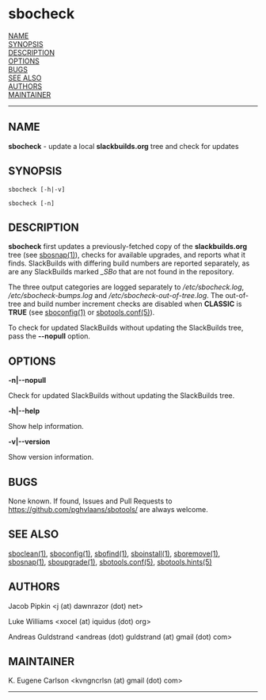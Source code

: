 # sbocheck

[NAME](#name)\
[SYNOPSIS](#synopsis)\
[DESCRIPTION](#description)\
[OPTIONS](#options)\
[BUGS](#bugs)\
[SEE ALSO](#see-also)\
[AUTHORS](#authors)\
[MAINTAINER](#maintainer)

------------------------------------------------------------------------

## NAME

**sbocheck** - update a local **slackbuilds.org** tree and check for
updates

## SYNOPSIS

    sbocheck [-h|-v]

    sbocheck [-n]

## DESCRIPTION

**sbocheck** first updates a previously-fetched copy of the
**slackbuilds.org** tree (see [sbosnap(1)](sbosnap.1.md)), checks for available
upgrades, and reports what it finds. SlackBuilds with differing build
numbers are reported separately, as are any SlackBuilds marked *\_SBo*
that are not found in the repository.

The three output categories are logged separately to
*/etc/sbocheck.log*, */etc/sbocheck-bumps.log* and
*/etc/sbocheck-out-of-tree.log*. The out-of-tree and build number
increment checks are disabled when **CLASSIC** is **TRUE** (see
[sboconfig(1)](sboconfig.1.md) or [sbotools.conf(5)](sbotools.conf.5.md)).

To check for updated SlackBuilds without updating the SlackBuilds tree,
pass the **\--nopull** option.

## OPTIONS

**-n\|\--nopull**

Check for updated SlackBuilds without updating the SlackBuilds tree.

**-h\|\--help**

Show help information.

**-v\|\--version**

Show version information.

## BUGS

None known. If found, Issues and Pull Requests to
<https://github.com/pghvlaans/sbotools/> are always welcome.

## SEE ALSO

[sboclean(1)](sboclean.1.md), [sboconfig(1)](sboconfig.1.md), [sbofind(1)](sbofind.1.md), [sboinstall(1)](sboinstall.1.md), [sboremove(1)](sboremove.1.md),
[sbosnap(1)](sbosnap.1.md), [sboupgrade(1)](sboupgrade.1.md), [sbotools.conf(5)](sbotools.conf.5.md), [sbotools.hints(5)](sbotools.hints.5.md)

## AUTHORS

Jacob Pipkin \<j (at) dawnrazor (dot) net\>

Luke Williams \<xocel (at) iquidus (dot) org\>

Andreas Guldstrand \<andreas (dot) guldstrand (at) gmail (dot) com\>

## MAINTAINER

K. Eugene Carlson \<kvngncrlsn (at) gmail (dot) com\>

------------------------------------------------------------------------
